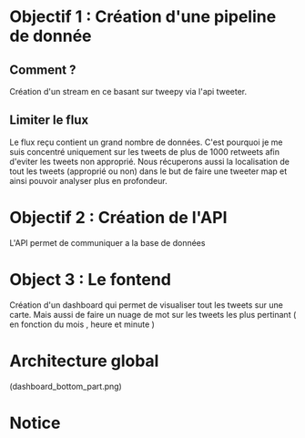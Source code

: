 # Objectif 1 : Création d'une pipeline de donnée

## Comment ?

Création d'un stream en ce basant sur tweepy via l'api tweeter.

## Limiter le flux 

Le flux reçu contient un grand nombre de données. C'est pourquoi je me suis concentré uniquement sur les tweets de plus de 1000 retweets afin d'eviter les tweets non approprié.
Nous récuperons aussi la localisation de tout les tweets (approprié ou non) dans le but de faire une tweeter map et ainsi pouvoir analyser plus en profondeur.

# Objectif 2 : Création de l'API

L'API permet de communiquer a la base de données

# Object 3 : Le fontend

Création d'un dashboard qui permet de visualiser tout les tweets sur une carte. 
Mais aussi de faire un nuage de mot sur les tweets les plus pertinant ( en fonction du mois , heure et minute )

# Architecture global 

(dashboard_bottom_part.png)
# Notice 




